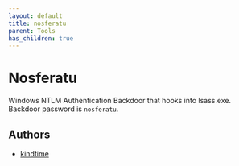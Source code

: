 ```yaml
---
layout: default
title: nosferatu
parent: Tools
has_children: true
---
```


# Nosferatu

Windows NTLM Authentication Backdoor that hooks into lsass.exe. Backdoor password is `nosferatu`.

## Authors

- [kindtime](https://github.com/kindtime)

